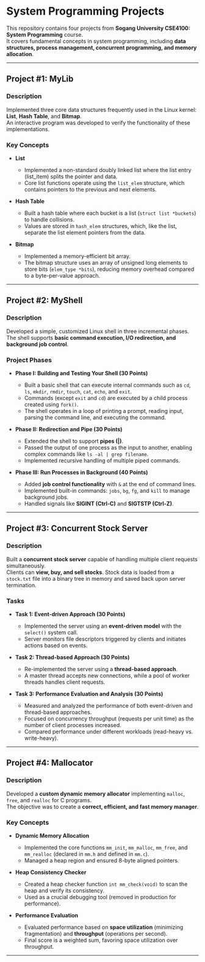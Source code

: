 # System Programming Projects  

This repository contains four projects from **Sogang University CSE4100: System Programming** course.  
It covers fundamental concepts in system programming, including **data structures, process management, concurrent programming, and memory allocation**.  

---

## Project #1: MyLib  

### Description  
Implemented three core data structures frequently used in the Linux kernel: **List**, **Hash Table**, and **Bitmap**.  
An interactive program was developed to verify the functionality of these implementations.  

### Key Concepts  

- **List**  
  - Implemented a non-standard doubly linked list where the list entry (list_item) splits the pointer and data.  
  - Core list functions operate using the `list_elem` structure, which contains pointers to the previous and next elements.  

- **Hash Table**  
  - Built a hash table where each bucket is a list (`struct list *buckets`) to handle collisions.  
  - Values are stored in `hash_elem` structures, which, like the list, separate the list element pointers from the data.  

- **Bitmap**  
  - Implemented a memory-efficient bit array.  
  - The bitmap structure uses an array of unsigned long elements to store bits (`elem_type *bits`), reducing memory overhead compared to a byte-per-value approach.  

---

## Project #2: MyShell  

### Description  
Developed a simple, customized Linux shell in three incremental phases.  
The shell supports **basic command execution, I/O redirection, and background job control**.  

### Project Phases  

- **Phase I: Building and Testing Your Shell (30 Points)**  
  - Built a basic shell that can execute internal commands such as `cd`, `ls`, `mkdir`, `rmdir`, `touch`, `cat`, `echo`, and `exit`.  
  - Commands (except `exit` and `cd`) are executed by a child process created using `fork()`.  
  - The shell operates in a loop of printing a prompt, reading input, parsing the command line, and executing the command.  

- **Phase II: Redirection and Pipe (30 Points)**  
  - Extended the shell to support **pipes (|)**.  
  - Passed the output of one process as the input to another, enabling complex commands like `ls -al | grep filename`.  
  - Implemented recursive handling of multiple piped commands.  

- **Phase III: Run Processes in Background (40 Points)**  
  - Added **job control functionality** with `&` at the end of command lines.  
  - Implemented built-in commands: `jobs`, `bg`, `fg`, and `kill` to manage background jobs.  
  - Handled signals like **SIGINT (Ctrl-C)** and **SIGTSTP (Ctrl-Z)**.  

---

## Project #3: Concurrent Stock Server  

### Description  
Built a **concurrent stock server** capable of handling multiple client requests simultaneously.  
Clients can **view, buy, and sell stocks**. Stock data is loaded from a `stock.txt` file into a binary tree in memory and saved back upon server termination.  

### Tasks  

- **Task 1: Event-driven Approach (30 Points)**  
  - Implemented the server using an **event-driven model** with the `select()` system call.  
  - Server monitors file descriptors triggered by clients and initiates actions based on events.  

- **Task 2: Thread-based Approach (30 Points)**  
  - Re-implemented the server using a **thread-based approach**.  
  - A master thread accepts new connections, while a pool of worker threads handles client requests.  

- **Task 3: Performance Evaluation and Analysis (30 Points)**  
  - Measured and analyzed the performance of both event-driven and thread-based approaches.  
  - Focused on concurrency throughput (requests per unit time) as the number of client processes increased.  
  - Compared performance under different workloads (read-heavy vs. write-heavy).  

---

## Project #4: Mallocator  

### Description  
Developed a **custom dynamic memory allocator** implementing `malloc`, `free`, and `realloc` for C programs.  
The objective was to create a **correct, efficient, and fast memory manager**.  

### Key Concepts  

- **Dynamic Memory Allocation**  
  - Implemented the core functions `mm_init`, `mm_malloc`, `mm_free`, and `mm_realloc` (declared in `mm.h` and defined in `mm.c`).  
  - Managed a heap region and ensured 8-byte aligned pointers.  

- **Heap Consistency Checker**  
  - Created a heap checker function `int mm_check(void)` to scan the heap and verify its consistency.  
  - Used as a crucial debugging tool (removed in production for performance).  

- **Performance Evaluation**  
  - Evaluated performance based on **space utilization** (minimizing fragmentation) and **throughput** (operations per second).  
  - Final score is a weighted sum, favoring space utilization over throughput.  

---


